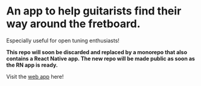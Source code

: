 # An app to help guitarists find their way around the fretboard.

Especially useful for open tuning enthusiasts!

**This repo will soon be discarded and replaced by a monorepo that also contains a React Native app. The new repo will be made public as soon as the RN app is ready.**

Visit the [web app](https://fretxplorer.com) here!

